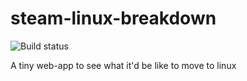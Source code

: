 # steam-linux-breakdown
![Build status](https://travis-ci.org/icbat/steam-linux-breakdown.svg?branch=master)

A tiny web-app to see what it'd be like to move to linux
